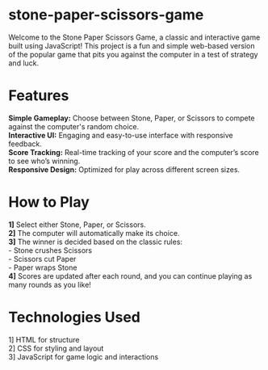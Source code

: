 # stone-paper-scissors-game
Welcome to the Stone Paper Scissors Game, a classic and interactive game built using JavaScript! This project is a fun and simple web-based version of the popular game that pits you against the computer in a test of strategy and luck.

# Features
**Simple Gameplay:** Choose between Stone, Paper, or Scissors to compete against the computer's random choice.  
**Interactive UI:** Engaging and easy-to-use interface with responsive feedback.        
**Score Tracking:** Real-time tracking of your score and the computer’s score to see who’s winning.              
**Responsive Design:** Optimized for play across different screen sizes.  

# How to Play
**1]** Select either Stone, Paper, or Scissors.     
**2]** The computer will automatically make its choice.           
**3]** The winner is decided based on the classic rules:     
     - Stone crushes Scissors    
     - Scissors cut Paper   
     - Paper wraps Stone   
**4]** Scores are updated after each round, and you can continue playing as many rounds as you like!

# Technologies Used
1] HTML for structure     
2] CSS for styling and layout     
3] JavaScript for game logic and interactions
